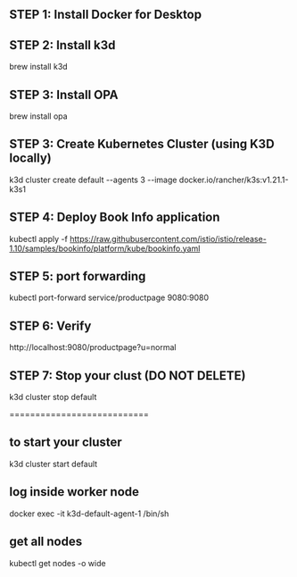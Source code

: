 ## STEP 1: Install Docker for Desktop

## STEP 2: Install k3d
brew install k3d

## STEP 3: Install OPA
brew install opa

## STEP 3: Create Kubernetes Cluster (using K3D locally)
k3d cluster create default --agents 3 --image docker.io/rancher/k3s:v1.21.1-k3s1
 
## STEP 4: Deploy Book Info application
kubectl apply -f https://raw.githubusercontent.com/istio/istio/release-1.10/samples/bookinfo/platform/kube/bookinfo.yaml

## STEP 5: port forwarding
kubectl port-forward service/productpage 9080:9080

## STEP 6: Verify
http://localhost:9080/productpage?u=normal

## STEP 7: Stop your clust (DO NOT DELETE)
k3d cluster stop default


===========================

## to start your cluster
k3d cluster start default

## log inside worker node 
docker exec -it k3d-default-agent-1 /bin/sh

## get all nodes
kubectl get nodes -o wide

